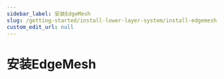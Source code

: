```yaml
---
sidebar_label: 安装EdgeMesh
slug: /getting-started/install-lower-layer-system/install-edgemesh
custom_edit_url: null
---
```


# 安装EdgeMesh

